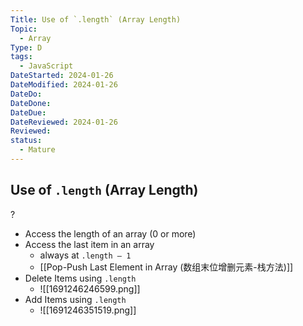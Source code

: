 ```yaml
---
Title: Use of `.length` (Array Length)
Topic:
  - Array
Type: D
tags:
  - JavaScript
DateStarted: 2024-01-26
DateModified: 2024-01-26
DateDo:
DateDone:
DateDue:
DateReviewed: 2024-01-26
Reviewed:
status:
  - Mature
---
```

## Use of `.length` (Array Length)
?
- Access the length of an array (0 or more)
- Access the last item in an array
    - always at `.length – 1`
    - [[Pop-Push Last Element in Array (数组末位增删元素-栈方法)]]
- Delete Items using `.length`
	- ![[1691246246599.png]]
- Add Items using `.length`
	- ![[1691246351519.png]]
<!--SR:!2024-02-01,3,250-->